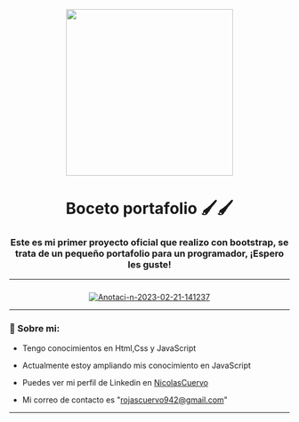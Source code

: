 <div id="Header" align="center">

   <img src="https://media.giphy.com/media/KJguq9IjQVGYU/giphy.gif" width="300">   
   <h1 align="center""">Boceto portafolio 🖌🖌</h1>
   <h3 align="center">Este es mi primer proyecto oficial que realizo con bootstrap, se trata de un pequeño portafolio para un programador, ¡Espero les guste!</h3>

</div>

---

### 

<div id="Header" align="center">

  <a href="https://ibb.co/3dh8H6W"><img src="https://i.ibb.co/YQjKGn8/Anotaci-n-2023-02-21-141237.png" alt="Anotaci-n-2023-02-21-141237" border="0" /></a>

</div>

---

###  🧑 Sobre mi:

- Tengo conocimientos en Html,Css y JavaScript

- Actualmente estoy ampliando mis conocimiento en JavaScript

- Puedes ver mi perfil de Linkedin en [NicolasCuervo](https://www.linkedin.com/in/nicolas-esteban-rojas-cuervo-9b72831ba/)

- Mi correo de contacto es "rojascuervo942@gmail.com"

---
